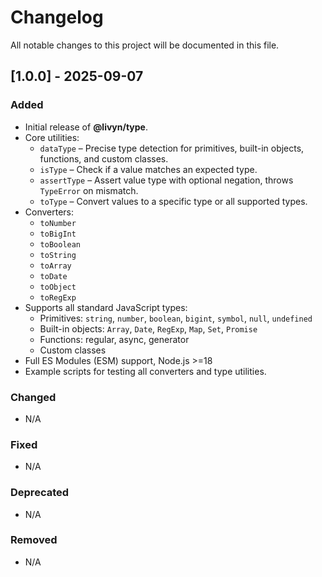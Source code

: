 # Changelog

All notable changes to this project will be documented in this file.

## [1.0.0] - 2025-09-07
### Added
- Initial release of **@livyn/type**.
- Core utilities:
  - `dataType` – Precise type detection for primitives, built-in objects, functions, and custom classes.
  - `isType` – Check if a value matches an expected type.
  - `assertType` – Assert value type with optional negation, throws `TypeError` on mismatch.
  - `toType` – Convert values to a specific type or all supported types.
- Converters:
  - `toNumber`
  - `toBigInt`
  - `toBoolean`
  - `toString`
  - `toArray`
  - `toDate`
  - `toObject`
  - `toRegExp`
- Supports all standard JavaScript types:
  - Primitives: `string`, `number`, `boolean`, `bigint`, `symbol`, `null`, `undefined`
  - Built-in objects: `Array`, `Date`, `RegExp`, `Map`, `Set`, `Promise`
  - Functions: regular, async, generator
  - Custom classes
- Full ES Modules (ESM) support, Node.js >=18
- Example scripts for testing all converters and type utilities.

### Changed
- N/A

### Fixed
- N/A

### Deprecated
- N/A

### Removed
- N/A

